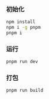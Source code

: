 ### 初始化

```bash
npm install
npm i -g pnpm
pnpm i
```

### 运行

```bash
pnpm run dev
```

### 打包

```bash
pnpm run build
```
